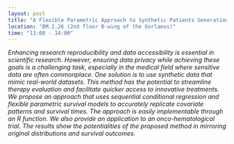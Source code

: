```yaml
---
layout: post
title: "A Flexible Parametric Approach to Synthetic Patients Generation in Clinical Trials (Marta Cipriani)"
location: "BM.2.26 (2nd floor B-wing of the Gorlaeus)"
time: "13:00 - 14:00"
---
```


<em>
Enhancing research reproducibility and data accessibility is
essential in scientific research. However, ensuring data privacy while
achieving these goals is a challenging task, especially in the medical
field where sensitive data are often commonplace. One solution is to
use synthetic data that mimic real-world datasets. This method has the
potential to streamline therapy evaluation and facilitate quicker access
to innovative treatments.
We propose an approach that uses sequential conditional regression and
flexible parametric survival models to accurately replicate covariate patterns
and survival times. The approach is easily implementable through
an R function. We also provide an application to an onco-hematological
trial. The results show the potentialities of the proposed method in mirroring
original distributions and survival outcomes.
</em>
